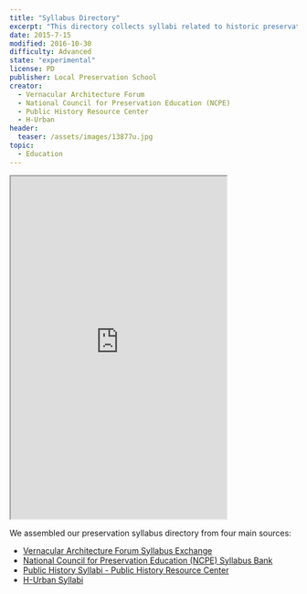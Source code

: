 ```yaml
---
title: "Syllabus Directory"
excerpt: "This directory collects syllabi related to historic preservation and public history from a variety of related syllabus collections including the Vernacular Architecture Form Syllabus Exchange, NCPE Syllabus Bank, H-Urban Syllabi, and Public History Syllabi - Public History Resource Center."
date: 2015-7-15
modified: 2016-10-30
difficulty: Advanced
state: "experimental"
license: PD
publisher: Local Preservation School
creator:
  - Vernacular Architecture Forum
  - National Council for Preservation Education (NCPE)
  - Public History Resource Center
  - H-Urban
header:
  teaser: /assets/images/13877u.jpg
topic:
  - Education
---
```

<iframe src="https://docs.google.com/spreadsheets/d/1kw6s6bolJS5Ju5G1vxZLLdrjB3XuoU0moQIjjpyTmOk/pubhtml?widget=true&amp;headers=false" width="75%" height="600px"></iframe>

We assembled our preservation syllabus directory from four main sources:

- [Vernacular Architecture Forum Syllabus Exchange](http://www.vernaculararchitectureforum.org/Syllabi-Exchange)
- [National Council for Preservation Education (NCPE) Syllabus Bank](http://www.ncpe.us/syllabus-bank/)
- [Public History Syllabi - Public History Resource Center](http://www.publichistory.org/education/syllabi.asp)
- [H-Urban Syllabi](https://networks.h-net.org/node/40096)
